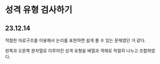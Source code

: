 # 성격 유형 검사하기

## 23.12.14
적절한 자료구조를 이용해서 논리를 표현하면 쉽게 풀 수 있는 문제였던 거 같다.

왼쪽과 오른쪽 문자열로 이루어진 성격 유형을 배열과 객채로 적절히 나누고 조합하였다.